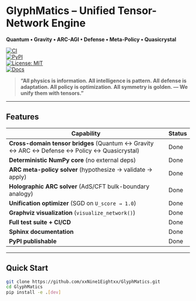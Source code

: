 # GlyphMatics – Unified Tensor-Network Engine  
**Quantum • Gravity • ARC-AGI • Defense • Meta-Policy • Quasicrystal**  

[![CI](https://github.com/xxNine1Eightxx/GlyphMatics/actions/workflows/ci.yml/badge.svg)](https://github.com/xxNine1Eightxx/GlyphMatics/actions)  
[![PyPI](https://img.shields.io/pypi/v/glyphmatics)](https://pypi.org/project/glyphmatics/)  
[![License: MIT](https://img.shields.io/badge/License-MIT-yellow.svg)](https://opensource.org/licenses/MIT)  
[![Docs](https://img.shields.io/badge/docs-sphinx-blue)](https://xxnine1eightxx.github.io/GlyphMatics/)  

> **“All physics is information. All intelligence is pattern. All defense is adaptation. All policy is optimization. All symmetry is golden. — We unify them with tensors.”**

---

## Features

| Capability | Status |
|------------|--------|
| **Cross-domain tensor bridges** (Quantum ↔ Gravity ↔ ARC ↔ Defense ↔ Policy ↔ Quasicrystal) | Done |
| **Deterministic NumPy core** (no external deps) | Done |
| **ARC meta-policy solver** (hypothesize → validate → apply) | Done |
| **Holographic ARC solver** (AdS/CFT bulk-boundary analogy) | Done |
| **Unification optimizer** (SGD on `U_score → 1.0`) | Done |
| **Graphviz visualization** (`visualize_network()`) | Done |
| **Full test suite + CI/CD** | Done |
| **Sphinx documentation** | Done |
| **PyPI publishable** | Done |

---

## Quick Start

```bash
git clone https://github.com/xxNine1Eightxx/GlyphMatics.git
cd GlyphMatics
pip install -e .[dev]
